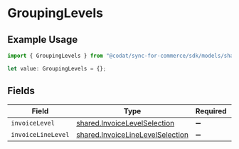 # GroupingLevels

## Example Usage

```typescript
import { GroupingLevels } from "@codat/sync-for-commerce/sdk/models/shared";

let value: GroupingLevels = {};
```

## Fields

| Field                                                                                       | Type                                                                                        | Required                                                                                    | Description                                                                                 |
| ------------------------------------------------------------------------------------------- | ------------------------------------------------------------------------------------------- | ------------------------------------------------------------------------------------------- | ------------------------------------------------------------------------------------------- |
| `invoiceLevel`                                                                              | [shared.InvoiceLevelSelection](../../../sdk/models/shared/invoicelevelselection.md)         | :heavy_minus_sign:                                                                          | N/A                                                                                         |
| `invoiceLineLevel`                                                                          | [shared.InvoiceLineLevelSelection](../../../sdk/models/shared/invoicelinelevelselection.md) | :heavy_minus_sign:                                                                          | N/A                                                                                         |